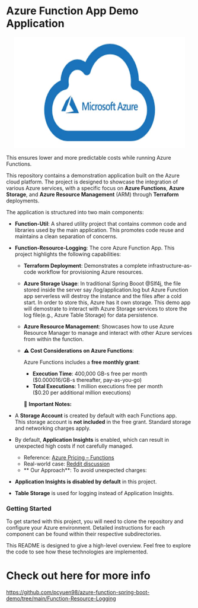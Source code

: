 # Azure Function App Demo Application

<p align="center">
<img src="/pic/azure.png" alt="Azure Logo" width="460" height="300">
</p>

This ensures lower and more predictable costs while running Azure Functions.

This repository contains a demonstration application built on the Azure cloud platform. The project is designed to showcase the integration of various Azure services, with a specific focus on **Azure Functions**, **Azure Storage**, and **Azure Resource Management** (ARM) through **Terraform** deployments.

The application is structured into two main components:

* **Function-Util**: A shared utility project that contains common code and libraries used by the main application. This promotes code reuse and maintains a clean separation of concerns.

* **Function-Resource-Logging**: The core Azure Function App. This project highlights the following capabilities:

  * **Terraform Deployment**: Demonstrates a complete infrastructure-as-code workflow for provisioning Azure resources.

  * **Azure Storage Usage**: In traditional Spring Booot @Slf4j, the file stored inside the server say /log/application.log but Azure Function app serverless will destroy the instance and the files after a cold start. In order to store this, Azure has it own storage. This demo app will demostrate to interact with Azure Storage services to store the log file(e.g., Azure Table Storage) for data persistence. 

  * **Azure Resource Management**: Showcases how to use Azure Resource Manager to manage and interact with other Azure services from within the function.

  * **⚠️ Cost Considerations on Azure Functions**:

	Azure Functions includes a **free monthly grant**:

	- **Execution Time**: 400,000 GB-s free per month  
	($0.000016/GB-s thereafter, pay-as-you-go)  
	- **Total Executions**: 1 million executions free per month  
	($0.20 per additional million executions)

	📌 **Important Notes:**
- A **Storage Account** is created by default with each Functions app.  
  This storage account is **not included** in the free grant. Standard storage and networking charges apply.  
- By default, **Application Insights** is enabled, which can result in unexpected high costs if not carefully managed.  
  - Reference: [Azure Pricing – Functions](https://azure.microsoft.com/en-us/pricing/details/functions/)  
  - Real-world case: [Reddit discussion](https://www.reddit.com/r/AZURE/comments/en664s/how_azure_application_insights_cost_our_company/)

  * ** Our Approach**:
To avoid unexpected charges:
- **Application Insights is disabled by default** in this project.  
- **Table Storage** is used for logging instead of Application Insights.  

### Getting Started

To get started with this project, you will need to clone the repository and configure your Azure environment. Detailed instructions for each component can be found within their respective subdirectories.

This README is designed to give a high-level overview. Feel free to explore the code to see how these technologies are implemented.

# Check out here for more info
https://github.com/pcyuen98/azure-function-spring-boot-demo/tree/main/Function-Resource-Logging



